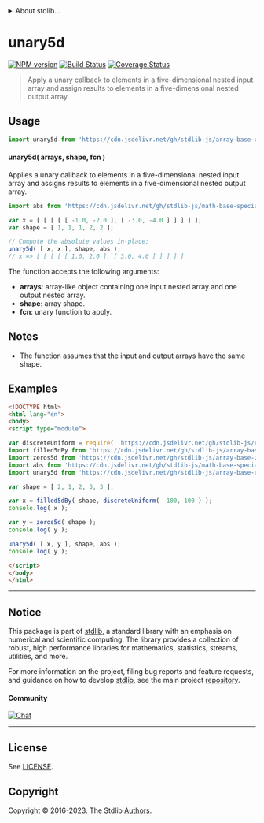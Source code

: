 <!--

@license Apache-2.0

Copyright (c) 2023 The Stdlib Authors.

Licensed under the Apache License, Version 2.0 (the "License");
you may not use this file except in compliance with the License.
You may obtain a copy of the License at

   http://www.apache.org/licenses/LICENSE-2.0

Unless required by applicable law or agreed to in writing, software
distributed under the License is distributed on an "AS IS" BASIS,
WITHOUT WARRANTIES OR CONDITIONS OF ANY KIND, either express or implied.
See the License for the specific language governing permissions and
limitations under the License.

-->


<details>
  <summary>
    About stdlib...
  </summary>
  <p>We believe in a future in which the web is a preferred environment for numerical computation. To help realize this future, we've built stdlib. stdlib is a standard library, with an emphasis on numerical and scientific computation, written in JavaScript (and C) for execution in browsers and in Node.js.</p>
  <p>The library is fully decomposable, being architected in such a way that you can swap out and mix and match APIs and functionality to cater to your exact preferences and use cases.</p>
  <p>When you use stdlib, you can be absolutely certain that you are using the most thorough, rigorous, well-written, studied, documented, tested, measured, and high-quality code out there.</p>
  <p>To join us in bringing numerical computing to the web, get started by checking us out on <a href="https://github.com/stdlib-js/stdlib">GitHub</a>, and please consider <a href="https://opencollective.com/stdlib">financially supporting stdlib</a>. We greatly appreciate your continued support!</p>
</details>

# unary5d

[![NPM version][npm-image]][npm-url] [![Build Status][test-image]][test-url] [![Coverage Status][coverage-image]][coverage-url] <!-- [![dependencies][dependencies-image]][dependencies-url] -->

> Apply a unary callback to elements in a five-dimensional nested input array and assign results to elements in a five-dimensional nested output array.

<section class="intro">

</section>

<!-- /.intro -->



<section class="usage">

## Usage

```javascript
import unary5d from 'https://cdn.jsdelivr.net/gh/stdlib-js/array-base-unary5d@esm/index.mjs';
```

#### unary5d( arrays, shape, fcn )

Applies a unary callback to elements in a five-dimensional nested input array and assigns results to elements in a five-dimensional nested output array.

```javascript
import abs from 'https://cdn.jsdelivr.net/gh/stdlib-js/math-base-special-abs@esm/index.mjs';

var x = [ [ [ [ [ -1.0, -2.0 ], [ -3.0, -4.0 ] ] ] ] ];
var shape = [ 1, 1, 1, 2, 2 ];

// Compute the absolute values in-place:
unary5d( [ x, x ], shape, abs );
// x => [ [ [ [ [ 1.0, 2.0 ], [ 3.0, 4.0 ] ] ] ] ]
```

The function accepts the following arguments:

-   **arrays**: array-like object containing one input nested array and one output nested array.
-   **shape**: array shape.
-   **fcn**: unary function to apply.

</section>

<!-- /.usage -->

<section class="notes">

## Notes

-   The function assumes that the input and output arrays have the same shape.

</section>

<!-- /.notes -->

<section class="examples">

## Examples

<!-- eslint no-undef: "error" -->

```html
<!DOCTYPE html>
<html lang="en">
<body>
<script type="module">

var discreteUniform = require( 'https://cdn.jsdelivr.net/gh/stdlib-js/random-base-discrete-uniform' ).factory;
import filled5dBy from 'https://cdn.jsdelivr.net/gh/stdlib-js/array-base-filled5d-by@esm/index.mjs';
import zeros5d from 'https://cdn.jsdelivr.net/gh/stdlib-js/array-base-zeros5d@esm/index.mjs';
import abs from 'https://cdn.jsdelivr.net/gh/stdlib-js/math-base-special-abs@esm/index.mjs';
import unary5d from 'https://cdn.jsdelivr.net/gh/stdlib-js/array-base-unary5d@esm/index.mjs';

var shape = [ 2, 1, 2, 3, 3 ];

var x = filled5dBy( shape, discreteUniform( -100, 100 ) );
console.log( x );

var y = zeros5d( shape );
console.log( y );

unary5d( [ x, y ], shape, abs );
console.log( y );

</script>
</body>
</html>
```

</section>

<!-- /.examples -->

<!-- Section for related `stdlib` packages. Do not manually edit this section, as it is automatically populated. -->

<section class="related">

</section>

<!-- /.related -->

<!-- Section for all links. Make sure to keep an empty line after the `section` element and another before the `/section` close. -->


<section class="main-repo" >

* * *

## Notice

This package is part of [stdlib][stdlib], a standard library with an emphasis on numerical and scientific computing. The library provides a collection of robust, high performance libraries for mathematics, statistics, streams, utilities, and more.

For more information on the project, filing bug reports and feature requests, and guidance on how to develop [stdlib][stdlib], see the main project [repository][stdlib].

#### Community

[![Chat][chat-image]][chat-url]

---

## License

See [LICENSE][stdlib-license].


## Copyright

Copyright &copy; 2016-2023. The Stdlib [Authors][stdlib-authors].

</section>

<!-- /.stdlib -->

<!-- Section for all links. Make sure to keep an empty line after the `section` element and another before the `/section` close. -->

<section class="links">

[npm-image]: http://img.shields.io/npm/v/@stdlib/array-base-unary5d.svg
[npm-url]: https://npmjs.org/package/@stdlib/array-base-unary5d

[test-image]: https://github.com/stdlib-js/array-base-unary5d/actions/workflows/test.yml/badge.svg?branch=main
[test-url]: https://github.com/stdlib-js/array-base-unary5d/actions/workflows/test.yml?query=branch:main

[coverage-image]: https://img.shields.io/codecov/c/github/stdlib-js/array-base-unary5d/main.svg
[coverage-url]: https://codecov.io/github/stdlib-js/array-base-unary5d?branch=main

<!--

[dependencies-image]: https://img.shields.io/david/stdlib-js/array-base-unary5d.svg
[dependencies-url]: https://david-dm.org/stdlib-js/array-base-unary5d/main

-->

[chat-image]: https://img.shields.io/gitter/room/stdlib-js/stdlib.svg
[chat-url]: https://app.gitter.im/#/room/#stdlib-js_stdlib:gitter.im

[stdlib]: https://github.com/stdlib-js/stdlib

[stdlib-authors]: https://github.com/stdlib-js/stdlib/graphs/contributors

[umd]: https://github.com/umdjs/umd
[es-module]: https://developer.mozilla.org/en-US/docs/Web/JavaScript/Guide/Modules

[deno-url]: https://github.com/stdlib-js/array-base-unary5d/tree/deno
[umd-url]: https://github.com/stdlib-js/array-base-unary5d/tree/umd
[esm-url]: https://github.com/stdlib-js/array-base-unary5d/tree/esm
[branches-url]: https://github.com/stdlib-js/array-base-unary5d/blob/main/branches.md

[stdlib-license]: https://raw.githubusercontent.com/stdlib-js/array-base-unary5d/main/LICENSE

</section>

<!-- /.links -->
